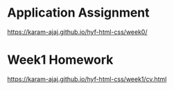 # Application Assignment

https://karam-ajaj.github.io/hyf-html-css/week0/

# Week1 Homework

https://karam-ajaj.github.io/hyf-html-css/week1/cv.html
